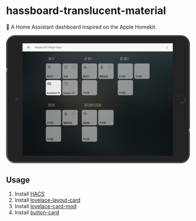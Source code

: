 # hassboard-translucent-material
🎨 A Home Assistant dashboard inspired on the Apple Homekit.

![Capture Screenshot](/Changelog/192.168.11.64_8123_lovelace-yaml_translucent_material_view(iPad)_2021_02_15_01.png)

## Usage
1. Install [HACS](https://hacs.xyz/)
2. Install [lovelace-layout-card](https://github.com/thomasloven/lovelace-layout-card)
3. Install [lovelace-card-mod](https://github.com/thomasloven/lovelace-card-mod)
4. Install [button-card](https://github.com/custom-cards/button-card)
